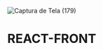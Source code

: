 ![Captura de Tela (179)](https://user-images.githubusercontent.com/88130044/214206516-6c66f3dd-e355-4bd3-a5f4-071502c76624.png)
# REACT-FRONT
